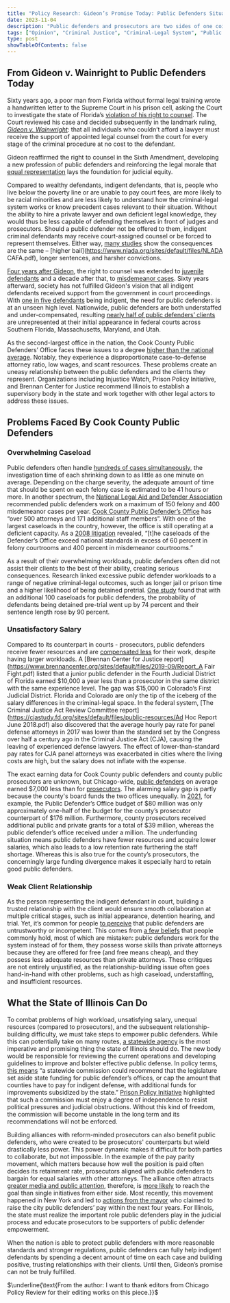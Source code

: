 ```yaml
---
title: "Policy Research: Gideon’s Promise Today: Public Defenders Situation in Cook County, Illinois"
date: 2023-11-04
description: "Public defenders and prosecutors are two sides of one coin in the criminal justice system, respectively representing the interests of individuals and the government. However, citizens were not granted the right to access a public defender as articulated in the Sixth Amendment until the 60s, and the right is not applied to all criminal cases even today. Compared with prosecutors, public defenders faced a more overwhelming workload, more unsatisfying salaries, and more strained relationships with their clients. These issues refrained the group from doing the job to their full potential and are even further manifested in Cook County, Illinois, one of the largest public defender's offices in the country."
tags: ["Opinion", "Criminal Justice", "Criminal-Legal System", "Public Defenders"]
type: post
showTableOfContents: false
---
```


## From Gideon v. Wainright to Public Defenders Today 
Sixty years ago, a poor man from Florida without formal legal training wrote a handwritten letter to the Supreme Court in his prison cell, asking the Court to investigate the state of Florida’s [violation of his right to counsel](https://www.uscourts.gov/about-federal-courts/educational-resources/supreme-court-landmarks/gideon-v-wainwright-podcast#:~:text=In%201963%2C%20the%20Supreme%20Court,was%20acquitted%20of%20the%20charges). The Court reviewed his case and decided subsequently in the landmark ruling, [*Gideon v. Wainwright*](https://supreme.justia.com/cases/federal/us/372/335/#tab-opinion-1944169): that all individuals who couldn’t afford a lawyer must receive the support of appointed legal counsel from the court for every stage of the criminal procedure at no cost to the defendant.  

Gideon reaffirmed the right to counsel in the Sixth Amendment, developing a new profession of public defenders and reinforcing the legal morale that [equal representation](https://www.justice.gov/archives/atj/legacy-gideon-v-wainwright) lays the foundation for judicial equity. 

Compared to wealthy defendants, indigent defendants, that is, people who live below the poverty line or are unable to pay court fees, are more likely to be racial minorities and are less likely to understand how the criminal-legal system works or know precedent cases relevant to their situation. Without the ability to hire a private lawyer and own deficient legal knowledge, they would thus be less capable of defending themselves in front of judges and prosecutors. Should a public defender not be offered to them, indigent criminal defendants may receive court-assigned counsel or be forced to represent themselves. Either way, [many studies](https://www.rand.org/content/dam/rand/pubs/working_papers/2011/RAND_WR870.pdf) show the consequences are the same – [higher bail](https://www.nlada.org/sites/default/files/NLADA CAFA.pdf), longer sentences, and harsher convictions.  

[Four years after Gideon](https://jlc.org/issues/access-counsel#:~:text=Since%201967%2C%20youth%20have%20had,the%20child%20cannot%20afford%20one), the right to counsel was extended to [juvenile defendants](https://www.oyez.org/cases/1971/70-5015) and a decade after that, to [misdemeanor cases](https://www.aclu.org/news/criminal-law-reform/if-you-care-about-freedom-you-should-be-asking-why-we-dont-fund-our-public-defender-systems#:~:text=Roughly%20four%20out%20of%20five,defenders%20or%20court%2Dappointed%20lawyers). Sixty years afterward, society has not fulfilled Gideon's vision that all indigent defendants received support from the government in court proceedings.  With [one in five defendants](https://www.vox.com/policy-and-politics/2016/12/14/13953136/public-defender-adam-ruins-everything) being indigent, the need for public defenders is at an unseen high level. Nationwide, public defenders are both understaffed and under-compensated, resulting [nearly half of public defenders’ clients](https://www.usatoday.com/story/news/politics/2022/12/07/federal-judges-misapply-bail-law-illegally-jail-arrestees-study-says/10798949002/) are unrepresented at their initial appearance in federal courts across Southern Florida, Massachusetts, Maryland, and Utah. 

As the second-largest office in the nation, the Cook County Public Defenders’ Office faces these issues to a degree [higher than the national average](https://www.chicagoappleseed.org/2021/08/11/your-right-to-chronically-underfunded-overworked-cook-county-public-defender/). Notably, they experience a disproportionate   case-to-defense attorney ratio, low wages, and scant resources. These problems create an uneasy relationship between the public defenders and the clients they represent. Organizations including Injustice Watch, Prison Policy Initiative, and Brennan Center for Justice recommend Illinois to establish a supervisory body in the state and work together with other legal actors to address these issues. 

## Problems Faced By Cook County Public Defenders 

### Overwhelming Caseload
   Public defenders often handle [hundreds of cases simultaneously](https://www.nytimes.com/interactive/2019/01/31/us/public-defender-case-loads.html), the investigation time of each shrinking down to as little as one minute on average.  Depending on the charge severity, the adequate amount of time that should be spent on each felony case is estimated to be 41 hours or more. In another spectrum, the [National Legal Aid and Defender Association](https://www.ojp.gov/pdffiles1/bja/185632.pdf) recommended public defenders work on a maximum of 150 felony and 400 misdemeanor cases per year. [Cook County Public Defender’s Office](https://www.chicagoappleseed.org/2021/08/11/your-right-to-chronically-underfunded-overworked-cook-county-public-defender/) has “over 500 attorneys and 171 additional staff members”. With one of the largest caseloads in the country, however, the office is still operating at a deficient capacity. As a [2008 litigation](https://repository.law.uic.edu/cgi/viewcontent.cgi?article=2723&context=lawreview) revealed, “[t]he caseloads of the Defender’s Office exceed national standards in excess of 60 percent in felony courtrooms and 400 percent in misdemeanor courtrooms.” 

As a result of their overwhelming workloads, public defenders often did not assist their clients to the best of their ability, creating serious consequences. Research linked excessive public defender workloads to a range of negative criminal-legal outcomes, such as longer jail or prison time and a higher likelihood of being detained pretrial. [One study](https://www.prisonpolicy.org/scans/gottlieb_and_arnold/EffectofPublicDefenderResources.pdf) found that with an additional 100 caseloads for public defenders, the probability of defendants being detained pre-trial went up by 74 percent and their sentence length rose by 90 percent.      

### Unsatisfactory Salary
Compared to its counterpart in courts - prosecutors, public defenders receive fewer resources and are [compensated less](https://www.injusticewatch.org/news/courts/2021/sharone-mitchell-public-defender/) for their work, despite having larger workloads. A [Brennan Center for Justice report](https://www.brennancenter.org/sites/default/files/2019-09/Report_A Fair Fight.pdf) listed that a junior public defender in the Fourth Judicial District of Florida earned $10,000 a year less than a prosecutor in the same district with the same experience level. The gap was $15,000 in Colorado’s First Judicial District. Florida and Colorado are only the tip of the iceberg of the salary differences in the criminal-legal space. In the federal system,  [The Criminal Justice Act Review Committee report](https://cjastudy.fd.org/sites/default/files/public-resources/Ad Hoc Report June 2018.pdf) also discovered that the average hourly pay rate for panel  defense attorneys in 2017 was lower than the standard set by the Congress over half a century ago   in the Criminal Justice Act (CJA), causing the leaving of experienced defense lawyers. The effect  of lower-than-standard pay rates for CJA panel attorneys was exacerbated in cities where the living costs are high, but the salary does not inflate with the expense.

The exact earning data for Cook County public defenders and county public prosecutors are unknown, but Chicago-wide, [public defenders](https://www.salary.com/research/salary/recruiting/public-defender-salary/chicago-il) on average earned $7,000 less than for [prosecutors](https://www.salary.com/research/salary/recruiting/prosecutor-salary/chicago-il). The alarming salary gap is partly because the county's board funds the two offices unequally. In [2021](https://www.injusticewatch.org/news/courts/2021/sharone-mitchell-public-defender/), for example, the Public Defender’s Office budget of \$80 million was only approximately one-half of the budget for the county’s prosecutor counterpart of $176 million. Furthermore, county prosecutors received additional public and private grants for a total of \$39 million, whereas the public defender’s office received under a million. The underfunding situation means public defenders have fewer resources and acquire lower salaries, which also leads to a low retention rate furthering the staff shortage. Whereas this is also true for the county’s prosecutors, the concerningly large funding divergence makes it especially hard to retain good public defenders.  

### Weak Client Relationship
As the person representing the indigent defendant in court, building a trusted relationship with the client would ensure smooth collaboration at multiple critical stages, such as initial appearance, detention hearing, and trial. Yet, it’s common for people [to perceive](https://pdxscholar.library.pdx.edu/cgi/viewcontent.cgi?article=1103&context=ccj_fac) that public defenders are untrustworthy or incompetent. This comes from [a few beliefs](https://griffindefenselaw.com/5-reasons-to-not-trust-your-defense-to-a-public-defender-part-2/) that people commonly hold, most of which are mistaken: public defenders work for the system instead of for them, they possess worse skills than private attorneys because they are offered for free (and free means cheap), and they possess less adequate resources than private attorneys. These critiques are not entirely unjustified, as the relationship-building issue often goes hand-in-hand with other problems, such as high caseload, understaffing, and insufficient resources.  

## What the State of Illinois Can Do
To combat problems of high workload, unsatisfying salary, unequal resources (compared to prosecutors), and the subsequent relationship-building difficulty, we must take steps to empower public defenders. While this can potentially take on many routes, [a statewide agency](https://www.injusticewatch.org/news/2021/illinois-public-defenders-oversight/) is the most imperative and promising thing the state of Illinois should do. The new body would be responsible for reviewing the current operations and developing guidelines to improve and bolster effective public defense. In policy terms, [this means](https://www.injusticewatch.org/news/2021/illinois-public-defenders-oversight/) “a statewide commission could recommend that the legislature set aside state funding for public defender’s offices, or cap the amount that counties have to pay for indigent defense, with additional funds for improvements subsidized by the state.” [Prison Policy Initiative](https://www.prisonpolicy.org/blog/2021/07/27/public-defenders/) highlighted that such a commission must enjoy a degree of independence to resist political pressures and judicial obstructions. Without this kind of freedom, the commission will become unstable in the long term and its recommendations will not be enforced.

Building alliances with reform-minded prosecutors can also benefit public defenders, who were created to be prosecutors' counterparts but wield drastically less power. This power dynamic makes it difficult for both parties to collaborate, but not impossible. In the example of the pay parity movement, which matters because how well the position is paid often decides its retainment rate, prosecutors aligned with public defenders to bargain for equal salaries with other attorneys. The alliance often attracts [greater media and public attention](https://www.law360.com/access-to-justice/articles/1171796/for-nyc-defenders-pay-promise-is-vague-but-encouraging), therefore, is <a href="https://www.brennancenter.org/sites/default/files/2019-09/Report_A Fair Fight.pdf">more likely</a> to reach the goal than single initiatives from either side. Most recently, this movement happened in New York and led to [actions from the mayor](https://www.law360.com/access-to-justice/articles/1171796/for-nyc-defenders-pay-promise-is-vague-but-encouraging) who claimed to raise the city public defenders’ pay within the next four years. For Illinois, the state must realize the important role public defenders play in the judicial process and educate prosecutors to be supporters of public defender empowerment.      

When the nation is able to protect public defenders with more reasonable standards and stronger regulations, public defenders can fully help indigent defendants by spending a decent amount of time on each case and building positive, trusting relationships with their clients. Until then, Gideon’s promise can not be truly fulfilled.        

$\underline{\text{From the author: I want to thank editors from Chicago Policy Review for their editing works on this piece.}}$


